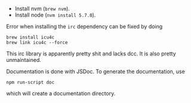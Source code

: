 * Install nvm (`brew nvm`).
* Install node (`nvm install 5.7.0`).

Error when installing the `irc` dependency can be fixed by doing

    brew install icu4c
    brew link icu4c --force

This irc library is apparently pretty shit and lacks dcc. It is also pretty
unmaintained.

Documentation is done with JSDoc. To generate the documentation, use

    npm run-script doc

which will create a documentation directory.
